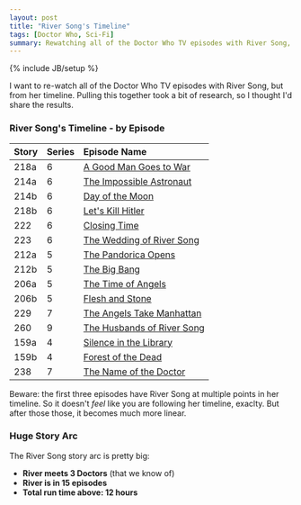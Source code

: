 ```yaml
---
layout: post
title: "River Song's Timeline"
tags: [Doctor Who, Sci-Fi]
summary: Rewatching all of the Doctor Who TV episodes with River Song, but from her timeline.
---
```

{% include JB/setup %}

I want to re-watch all of the Doctor Who TV episodes with River Song, but from her timeline. Pulling this together took a bit of research, so I thought I'd share the results.

### River Song's Timeline - by Episode

Story | Series | Episode Name
:--- | :--- | :---
218a | 6 | [A Good Man Goes to War](http://tardis.wikia.com/wiki/A_Good_Man_Goes_to_War)
214a | 6 | [The Impossible Astronaut](http://tardis.wikia.com/wiki/The_Impossible_Astronaut)
214b | 6 | [Day of the Moon](http://tardis.wikia.com/wiki/Day_of_the_Moon)
218b | 6 | [Let's Kill Hitler](http://tardis.wikia.com/wiki/Let%27s_Kill_Hitler)
222 | 6 | [Closing Time](http://tardis.wikia.com/wiki/Closing_Time_%28TV_story%29)
223 | 6 | [The Wedding of River Song](http://tardis.wikia.com/wiki/The_Wedding_of_River_Song)
212a | 5 | [The Pandorica Opens](http://tardis.wikia.com/wiki/The_Pandorica_Opens_%28TV_story%29)
212b | 5 | [The Big Bang](http://tardis.wikia.com/wiki/The_Big_Bang)
206a | 5 | [The Time of Angels](http://tardis.wikia.com/wiki/The_Time_of_Angels)
206b | 5 | [Flesh and Stone](http://tardis.wikia.com/wiki/Flesh_and_Stone)
229 | 7 | [The Angels Take Manhattan](http://tardis.wikia.com/wiki/The_Angels_Take_Manhattan)
260 | 9 | [The Husbands of River Song](http://tardis.wikia.com/wiki/The_Husbands_of_River_Song_%28TV_story%29)
159a | 4 | [Silence in the Library](http://tardis.wikia.com/wiki/Silence_in_the_Library)
159b | 4 | [Forest of the Dead](http://tardis.wikia.com/wiki/Forest_of_the_Dead)
238 | 7 | [The Name of the Doctor](http://tardis.wikia.com/wiki/The_Name_of_the_Doctor_%28TV_story%29)

Beware: the first three episodes have River Song at multiple points in her timeline. So it doesn't *feel* like you are following her timeline, exaclty. But after those those, it becomes much more linear.

### Huge Story Arc

The River Song story arc is pretty big:

* **River meets 3 Doctors** (that we know of)
* **River is in 15 episodes**
* **Total run time above: 12 hours**

